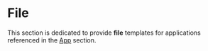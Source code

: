 File
==
This section is dedicated to provide __file__ templates for applications referenced in the <A href="https://github.com/babonet13/HelloWorld/tree/master/App">App</A> section.  
